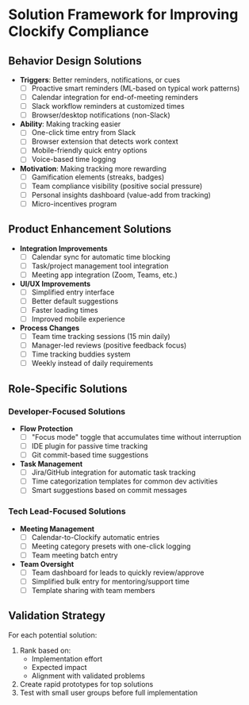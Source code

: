 # Solution Framework for Improving Clockify Compliance

## Behavior Design Solutions
- **Triggers**: Better reminders, notifications, or cues
  - [ ] Proactive smart reminders (ML-based on typical work patterns)
  - [ ] Calendar integration for end-of-meeting reminders
  - [ ] Slack workflow reminders at customized times
  - [ ] Browser/desktop notifications (non-Slack)

- **Ability**: Making tracking easier
  - [ ] One-click time entry from Slack
  - [ ] Browser extension that detects work context
  - [ ] Mobile-friendly quick entry options
  - [ ] Voice-based time logging

- **Motivation**: Making tracking more rewarding
  - [ ] Gamification elements (streaks, badges)
  - [ ] Team compliance visibility (positive social pressure)
  - [ ] Personal insights dashboard (value-add from tracking)
  - [ ] Micro-incentives program

## Product Enhancement Solutions
- **Integration Improvements**
  - [ ] Calendar sync for automatic time blocking
  - [ ] Task/project management tool integration
  - [ ] Meeting app integration (Zoom, Teams, etc.)

- **UI/UX Improvements**
  - [ ] Simplified entry interface
  - [ ] Better default suggestions
  - [ ] Faster loading times
  - [ ] Improved mobile experience

- **Process Changes**
  - [ ] Team time tracking sessions (15 min daily)
  - [ ] Manager-led reviews (positive feedback focus)
  - [ ] Time tracking buddies system
  - [ ] Weekly instead of daily requirements

## Role-Specific Solutions

### Developer-Focused Solutions
- **Flow Protection**
  - [ ] "Focus mode" toggle that accumulates time without interruption
  - [ ] IDE plugin for passive time tracking
  - [ ] Git commit-based time suggestions

- **Task Management**
  - [ ] Jira/GitHub integration for automatic task tracking
  - [ ] Time categorization templates for common dev activities
  - [ ] Smart suggestions based on commit messages

### Tech Lead-Focused Solutions
- **Meeting Management**
  - [ ] Calendar-to-Clockify automatic entries
  - [ ] Meeting category presets with one-click logging
  - [ ] Team meeting batch entry

- **Team Oversight**
  - [ ] Team dashboard for leads to quickly review/approve
  - [ ] Simplified bulk entry for mentoring/support time
  - [ ] Template sharing with team members

## Validation Strategy
For each potential solution:
1. Rank based on:
   - Implementation effort
   - Expected impact
   - Alignment with validated problems
2. Create rapid prototypes for top solutions
3. Test with small user groups before full implementation
